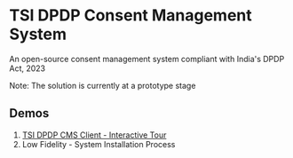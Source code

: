 # TSI DPDP Consent Management System
An open-source consent management system compliant with India's DPDP Act, 2023

Note: The solution is currently at a prototype stage

## Demos

1. <a href="https://dpdp-cms.tsicoop.org/" target="_blank">TSI DPDP CMS Client - Interactive Tour</a>
2. Low Fidelity - System Installation Process


